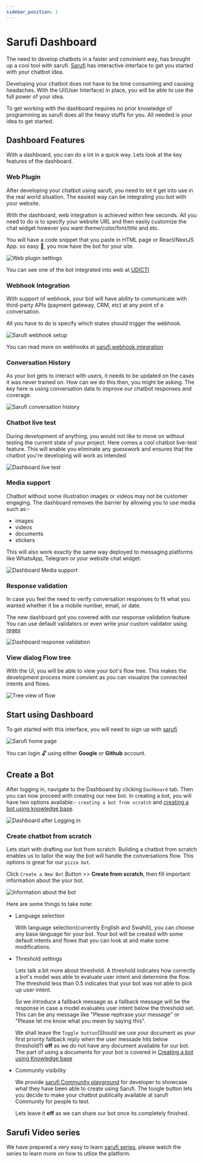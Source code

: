 ```yaml
---
sidebar_position: 1
---
```


# Sarufi Dashboard

The need to develop chatbots in a faster and convinient way, has brought up a cool tool with sarufi. [Sarufi](https://sarufi.io) has interactive interface to get you started with your chatbot idea.

Developing your chatbot does not have to be time consumimg and causing headaches. With the UI(User Interface) in place, you will be able to use the full power of your idea.

To get working with the dashboard requires no prior knowledge of programming as sarufi does all the heavy stuffs for you. All needed is your idea to get started.

## Dashboard Features

With a dashboard, you can do a lot in a quick way. Lets look at the key features of the dashboard.

### Web Plugin

After developing your chatbot using sarufi, you need to let it get into use in the real world situation. The easiest way can be integrating you bot with your website.

With the dashboard, web integration is achieved within few seconds. All you need to do is to specify your website URL and then easily customize the chat widget however you want  theme/color/font/title and etc.

You will have a code snippet that you paste in HTML page or React/NextJS App. so easy 🚀, you now have the bot for your site.

![Web plugin settings](/img/sarufi-web-plugin.png)

You can see one of the bot integrated into web at [UDICTI](https://udicti.udsm.ac.tz/)

### Webhook Integration

With support of webhook, your bot will have ability to communicate with third-party APIs (payment gateway, CRM, etc) at any point of a conversation.

All you have to do is specify which states should trigger the webhook.

![Sarufi webhook setup](/img/sarufi-webhook-setup.png)

You can read more on webhooks at [sarufi webhook integration](/docs/add-more-features/webhook-integration)

### Conversation History

As your bot gets to interact with users, it needs to be updated on the cases it was never trained on. How can we do this then, you might be asking. The key here is using conversation data to improve our chatbot responses and coverage.

![Sarufi conversation history](/img/sarufi-conversation-history.png)

### Chatbot live test

During development of anything, you would not like to move on without testing the current state of your project. Here comes a cool chatbot live-test feature. This will enable you eliminate any guesswork and ensures that the chatbot you're developing will work as intended

![Dashboard live test](/img/sarufi-dashboard-live-test.gif)

### Media support

Chatbot without some illustration images or videos may not be customer engaging. The dashboard removes the barrier by allowing you to use media such as:-

- images
- videos
- documents
- stickers

This will also work exactly the same way deployed to messaging platforms like WhatsApp, Telegram or your website chat widget.

![Dashboard Media support](/img/sarufi-dashboard-media-support.png)

### Response validation

In case you feel the need to verify conversation responses to fit what you wanted whether it be a mobile number, email, or date.

The new dashboard got you covered with our response validation feature. You can use default validators or even write your custom validator using [regex](https://www3.ntu.edu.sg/home/ehchua/programming/howto/Regexe.html)

![Dashboard response validation](/img/sarufi-dashboard-response-validation.png)

### View dialog Flow tree

With the UI, you will be able to view your bot's  flow tree. This makes the development process more convient as you can visualize the connected intents and flows.

![Tree view of flow](/img/dashboard-intent-flow-tree-view.png)

## Start using Dashboard

To get started with this interface, you will need to sign up with [sarufi](https://www.sarufi.io)

![Sarufi home page](/img/sarufi.png)

You can login 🔓 using either **Google** or **Github** account.

## Create a Bot

After logging in, navigate to the Dashboard by clicking `Dashboard` tab. Then you can now proceed with creating our new bot. In creating a bot, you will have two options available:- `creating a bot from scratch` and [creating a bot using knowledge base](/docs/sarufi-dashboard/create-bot-from-knowledge-base).

![Dashboard after Logging in](/img/dashboard-after-log-in.png)

### Create chatbot from scratch

Lets start with drafting our bot from scratch. Building a chatbot from scratch enables us to tailor the way the bot will handle the conversations flow. This options is great for our `pizza bot`.

Click `Create a New Bot` Button >> **Create from scratch**, then fill important information about the your bot.

![Information about the bot](/img/dashboard-create-bot.png)

Here are some things to take note:

- Language selection

    With language selection(currently English and Swahili), you can choose any base language for your bot.
    Your bot will be created with some default intents and flows that you can look at and make some modifications.

- Threshold settings

    Lets talk a bit more about threshold. A threshold indicates how correctly a bot's model was able to evaluate user intent and determine the flow. The threshold less than 0.5 indicates that your bot was not able to pick up user intent.

    So we introduce a fallback message as a fallback message will be the response in case a model evaluates user intent below the threshold set. This can be any message like "Please rephrase your message" or "Please let me know what you mean by saying this".

    We shall leave the `Toggle button`(Should we use your document as your first priority fallback reply when the user messade hits below threshold?) **off** as we do not have any document available for our bot. The part of using a documents for your bot is covered in [Creating a bot using Knowledge base](/docs/sarufi-dashboard/create-bot-from-knowledge-base)

- Community visibility

    We provide [sarufi Community playground](https://playground.sarufi.io/community) for developer to showcase what they have been able to create using Sarufi. The toogle button lets you decide to make your chatbot publically available at sarufi Community for people to test.

    Lets leave it **off** as we can share our bot once its completely finished.

## Sarufi Video series

We have prepared a very easy to learn [sarufi series](https://www.youtube.com/watch?v=4up__WcbB-w&list=PLeHPyjol4_fXXiMBwb3Wc8KYiw_nB_4Ye&index=2), please watch the series to learn more on how to utlize the platform.
